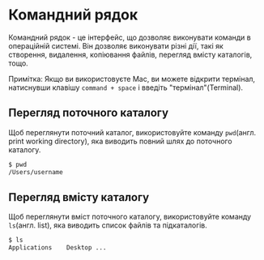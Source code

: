 # Командний рядок

Командний рядок - це інтерфейс, що дозволяє виконувати команди в операційній системі. Він дозволяє виконувати різні дії, такі як створення, видалення, копіювання файлів, перегляд вмісту каталогів, тощо.

Примітка: Якщо ви використовуєте Mac, ви можете відкрити термінал, натиснувши клавішу `command + space` і введіть "термінал"(Terminal).

## Перегляд поточного каталогу

Щоб переглянути поточний каталог, використовуйте команду `pwd`(англ. print working directory), яка виводить повний шлях до поточного каталогу.

```bash
$ pwd
/Users/username
```

## Перегляд вмісту каталогу

Щоб переглянути вміст поточного каталогу, використовуйте команду `ls`(англ. list), яка виводить список файлів та підкаталогів.

```bash
$ ls
Applications	Desktop	...
```